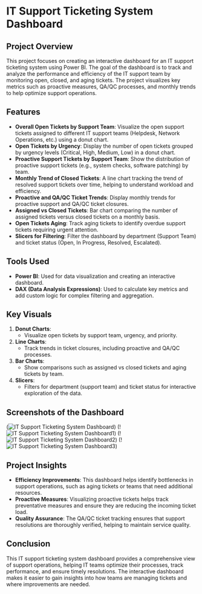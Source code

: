 # IT Support Ticketing System Dashboard

## Project Overview
This project focuses on creating an interactive dashboard for an IT support ticketing system using Power BI. The goal of the dashboard is to track and analyze the performance and efficiency of the IT support team by monitoring open, closed, and aging tickets. The project visualizes key metrics such as proactive measures, QA/QC processes, and monthly trends to help optimize support operations.

## Features
- **Overall Open Tickets by Support Team**: Visualize the open support tickets assigned to different IT support teams (Helpdesk, Network Operations, etc.) using a donut chart.
- **Open Tickets by Urgency**: Display the number of open tickets grouped by urgency levels (Critical, High, Medium, Low) in a donut chart.
- **Proactive Support Tickets by Support Team**: Show the distribution of proactive support tickets (e.g., system checks, software patching) by team.
- **Monthly Trend of Closed Tickets**: A line chart tracking the trend of resolved support tickets over time, helping to understand workload and efficiency.
- **Proactive and QA/QC Ticket Trends**: Display monthly trends for proactive support and QA/QC ticket closures.
- **Assigned vs Closed Tickets**: Bar chart comparing the number of assigned tickets versus closed tickets on a monthly basis.
- **Open Tickets Aging**: Track aging tickets to identify overdue support tickets requiring urgent attention.
- **Slicers for Filtering**: Filter the dashboard by department (Support Team) and ticket status (Open, In Progress, Resolved, Escalated).

## Tools Used
- **Power BI**: Used for data visualization and creating an interactive dashboard.
- **DAX (Data Analysis Expressions)**: Used to calculate key metrics and add custom logic for complex filtering and aggregation.

## Key Visuals
1. **Donut Charts**: 
   - Visualize open tickets by support team, urgency, and priority.
2. **Line Charts**: 
   - Track trends in ticket closures, including proactive and QA/QC processes.
3. **Bar Charts**: 
   - Show comparisons such as assigned vs closed tickets and aging tickets by team.
4. **Slicers**: 
   - Filters for department (support team) and ticket status for interactive exploration of the data.

## Screenshots of the Dashboard
(![IT Support Ticketing System Dashboard](https://github.com/user-attachments/assets/fe2b1b72-bcc6-488f-956f-eee9a6b10a98))
(!![IT Support Ticketing System Dashboard1](https://github.com/user-attachments/assets/aac86206-9fab-456a-bcb7-9f02c5d6f465))
(!![IT Support Ticketing System Dashboard2](https://github.com/user-attachments/assets/bb2300c6-f149-4fa2-be6f-7ee6dedf5bfe))
(!![IT Support Ticketing System Dashboard3](https://github.com/user-attachments/assets/44b03341-9543-41da-a9ab-d795075ac52a))

## Project Insights
- **Efficiency Improvements**: This dashboard helps identify bottlenecks in support operations, such as aging tickets or teams that need additional resources.
- **Proactive Measures**: Visualizing proactive tickets helps track preventative measures and ensure they are reducing the incoming ticket load.
- **Quality Assurance**: The QA/QC ticket tracking ensures that support resolutions are thoroughly verified, helping to maintain service quality.

## Conclusion
This IT support ticketing system dashboard provides a comprehensive view of support operations, helping IT teams optimize their processes, track performance, and ensure timely resolutions. The interactive dashboard makes it easier to gain insights into how teams are managing tickets and where improvements are needed.

